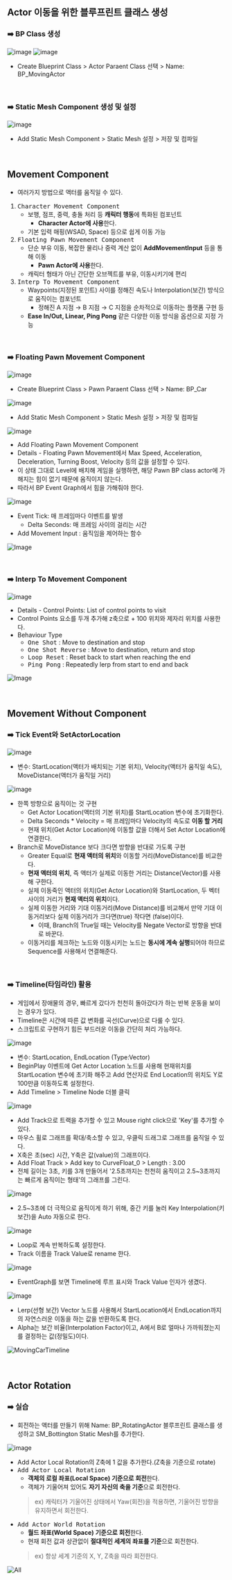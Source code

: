 ## Actor 이동을 위한 블루프린트 클래스 생성
### ➡️ BP Class 생성
![image](https://github.com/user-attachments/assets/a3b9cfce-f933-4e08-9f1f-51beff62cbb3)
![image](https://github.com/user-attachments/assets/87675594-c022-4561-893b-39ba16462f92)
- Create Blueprint Class > Actor Paraent Class 선택 > Name: BP_MovingActor

<br/>

### ➡️ Static Mesh Component 생성 및 설정
![image](https://github.com/user-attachments/assets/e85cd2da-39b3-4e35-8834-54dca913f6cb)
- Add Static Mesh Component > Static Mesh 설정 > 저장 및 컴파일

<br/>

## Movement Component
- 여러가지 방법으로 액터를 움직일 수 있다.
1. <tt>Character Movement Component</tt>
   - 보행, 점프, 중력, 충돌 처리 등 **캐릭터 행동**에 특화된 컴포넌트
     - **Character Actor에 사용**한다.
   - 기본 입력 매핑(WSAD, Space) 등으로 쉽게 이동 가능
2. <tt>Floating Pawn Movement Component</tt>
   - 단순 부유 이동, 복잡한 물리나 중력 계산 없이 **AddMovementInput** 등을 통해 이동
     - **Pawn Actor에 사용**한다.
   - 캐릭터 형태가 아닌 간단한 오브젝트를 부유, 이동시키기에 편리
3. <tt>Interp To Movement Component</tt>
   - Waypoints(지정된 포인트) 사이를 정해진 속도나 Interpolation(보간) 방식으로 움직이는 컴포넌트
     - 정해진 A 지점 → B 지점 → C 지점을 순차적으로 이동하는 플랫폼 구현 등
   - **Ease In/Out, Linear, Ping Pong** 같은 다양한 이동 방식을 옵션으로 지정 가능

<br/>

### ➡️ Floating Pawn Movement Component
![image](https://github.com/user-attachments/assets/363db55a-07e5-49b7-954d-63315b9ae1c2)
- Create Blueprint Class > Pawn Paraent Class 선택 > Name: BP_Car

![image](https://github.com/user-attachments/assets/4c498172-b47d-48fe-b29d-0f95db6a976b)
- Add Static Mesh Component > Static Mesh 설정 > 저장 및 컴파일

![image](https://github.com/user-attachments/assets/74010833-3e7b-4a50-b8f2-9a21bf4b3723)
- Add Floating Pawn Movement Component
- Details - Floating Pawn Movement에서 Max Speed, Acceleration, Deceleration, Turning Boost, Velocity 등의 값을 설정할 수 있다.
- 이 상태 그대로 Level에 배치해 게임을 실행하면, 해당 Pawn BP class actor에 가해지는 힘이 없기 때문에 움직이지 않는다.
- 따라서 BP Event Graph에서 힘을 가해줘야 한다.

![image](https://github.com/user-attachments/assets/e1a60f2a-0364-47da-a3e6-81697e2006db)
- Event Tick: 매 프레임마다 이벤트를 발생
  - Delta Seconds: 매 프레임 사이의 걸리는 시간
- Add Movement Input : 움직임을 제어하는 함수

![Image](https://github.com/user-attachments/assets/ba1ea2b8-9566-4885-9ccd-2b8dd2d0e7e2)

<br/>

### ➡️ Interp To Movement Component
![image](https://github.com/user-attachments/assets/29384a4b-eddf-4eca-98e2-79f117b11104)
- Details - Control Points: List of control points to visit
- Control Points 요소를 두개 추가해 z축으로 + 100 위치와 제자리 위치를 사용한다.
- Behaviour Type
  - <tt>One Shot</tt> : Move to destination and stop
  - <tt>One Shot Reverse</tt> : Move to destination, return and stop
  - <tt>Loop Reset</tt> : Reset back to start when reaching the end
  - <tt>Ping Pong</tt> : Repeatedly lerp from start to end and back   

![Image](https://github.com/user-attachments/assets/c38dcbad-9746-45d9-a819-f58172330a6e)

<br/>

## Movement Without Component
### ➡️ Tick Event와 SetActorLocation
![image](https://github.com/user-attachments/assets/2c57e143-6949-49f7-8a60-fb0e3b07ccc4)
- 변수: StartLocation(액터가 배치되는 기본 위치), Velocity(액터가 움직일 속도), MoveDistance(액터가 움직일 거리)

![image](https://github.com/user-attachments/assets/f6a2d9af-57a8-4f6a-9081-a5d334b903a6)
- 한쪽 방향으로 움직이는 것 구현
  - Get Actor Location(액터의 기본 위치)를 StartLocation 변수에 초기화한다.
  - Delta Seconds * Velocity = 매 프레임마다 Velocity의 속도로 **이동 할 거리**
  - 현재 위치(Get Actor Location)에 이동할 값을 더해서 Set Actor Location에 연결한다.
- Branch로 MoveDistance 보다 크다면 방향을 반대로 가도록 구현
  - Greater Equal로 **현재 액터의 위치**와 이동할 거리(MoveDistance)를 비교한다.
  - **현재 액터의 위치**, 즉 액터가 실제로 이동한 거리는 Distance(Vector)를 사용해 구한다.
  - 실제 이동죽인 액터의 위치(Get Actor Location)와 StartLocation, 두 벡터 사이의 거리가 **현재 액터의 위치**이다.
  - 실제 이동한 거리와 기대 이동거리(Move Distance)를 비교해서 만약 기대 이동거리보다 실제 이동거리가 크다면(true) 작다면 (false)이다.
    - 이때, Branch의 True일 때는 Velocity를 Negate Vector로 방향을 반대로 바꾼다.
  - 이동거리를 체크하는 노드와 이동시키는 노드는 **동시에 계속 실행**되어야 하므로 Sequence를 사용해서 연결해준다.

<br/>

### ➡️ Timeline(타임라인) 활용
- 게임에서 장애물의 경우, 빠르게 갔다가 천천히 돌아갔다가 하는 반복 운동을 보이는 경우가 있다.
- Timeline은 시간에 따른 값 변화를 곡선(Curve)으로 다룰 수 있다.
- 스크립트로 구현하기 힘든 부드러운 이동을 간단히 처리 가능하다.

![image](https://github.com/user-attachments/assets/083d9e25-d298-4b4d-bcb6-ad9dc01c7a5f)
- 변수: StartLocation, EndLocation (Type:Vector)
- BeginPlay 이벤트에 Get Actor Location 노드를 사용해 현재위치를 StartLocation 변수에 초기화 해주고 Add 연산자로 End Location의 위치도 Y로 100만큼 이동하도록 설정한다.
- Add Timeline > Timeline Node 더블 클릭

![image](https://github.com/user-attachments/assets/dc2a7cbb-aea5-4f14-aebe-f93fcddd1d54)
- Add Track으로 트랙을 추가할 수 있고 Mouse right click으로 'Key'를 추가할 수 있다.
- 마우스 휠로 그래프를 확대/축소할 수 있고, 우클릭 드래그로 그래프를 움직일 수 있다.
- X축은 초(sec) 시간, Y축은 값(value)의 그래프이다.
- Add Float Track > Add key to CurveFloat_0 > Length : 3.00
- 전체 길이는 3초, 키를 3개 만들어서 '2.5초까지는 천천히 움직이고 2.5~3초까지는 빠르게 움직이는 형태'의 그래프를 그린다.

![image](https://github.com/user-attachments/assets/39592766-610a-4fa6-87ed-6c4016ff9402)
- 2.5~3초에 더 극적으로 움직이게 하기 위해, 중간 키를 눌러 Key Interpolation(키 보간)을 Auto 자동으로 한다.

![image](https://github.com/user-attachments/assets/dcf2f5b8-66d4-4400-9650-4b1abe6442b9)
- Loop로 계속 반복하도록 설정한다.
- Track 이름을 Track Value로 rename 한다.

![image](https://github.com/user-attachments/assets/13988d39-1ee3-4d4a-a076-d37d452dddb8)
- EventGraph를 보면 Timeline에 루프 표시와 Track Value 인자가 생겼다.

![image](https://github.com/user-attachments/assets/3dceb536-837b-451c-ba9a-9be8b652aeb2)
- Lerp(선형 보간) Vector 노드를 사용해서 StartLocation에서 EndLocation까지의 자연스러운 이동을 하는 값을 반환하도록 한다.
- Alpha는 보간 비율(Interpolation Factor)이고, A에서 B로 얼마나 가까워졌는지를 결정하는 값(정밀도)이다.

![MovingCarTimeline](https://github.com/user-attachments/assets/26d40b85-367e-41cc-9dd5-cbf4e5314faa)

<br/>

## Actor Rotation
### ➡️ 실습
- 회전하는 액터를 만들기 위해 Name: BP_RotatingActor 블루프린트 클래스를 생성하고 SM_Bottington Static Mesh를 추가한다.

![image](https://github.com/user-attachments/assets/3cd84155-f1f3-4fb1-8068-a042588781c1)
- Add Actor Local Rotation의 Z축에 1 값을 추가한다.(Z축을 기준으로 rotate)
- <tt>Add Actor Local Rotation</tt>
  - **객체의 로컬 좌표(Local Space) 기준으로 회전**한다.
  - 객체가 기울어져 있어도 **자기 자신의 축을 기준**으로 회전한다.
  > ex) 캐릭터가 기울어진 상태에서 Yaw(회전)을 적용하면, 기울어진 방향을 유지하면서 회전한다.
- <tt>Add Actor World Rotation</tt>
  - **월드 좌표(World Space) 기준으로 회전**한다.
  - 현재 회전 값과 상관없이 **절대적인 세계의 좌표를 기준**으로 회전한다.
  > ex) 항상 세계 기준의 X, Y, Z축을 따라 회전한다.

![All](https://github.com/user-attachments/assets/09a6719a-aa2e-445a-81b7-0b1f762d05b2)

<br/>

